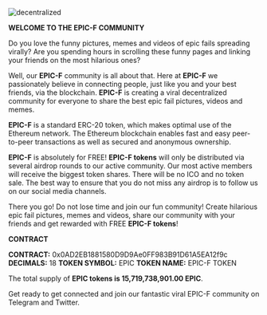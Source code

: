 ![decentralized](https://user-images.githubusercontent.com/44985211/48378140-2f8a9f00-e6d0-11e8-937a-d936191610e4.png)


**WELCOME TO THE EPIC-F COMMUNITY**

Do you love the funny pictures, memes and videos of epic fails spreading virally? Are you spending hours 
in scrolling these funny pages and linking your friends on the most hilarious ones?

Well, our **EPIC-F** community is all about that. Here at **EPIC-F** we passionately believe in connecting people, just like you and your best friends, via the blockchain. **EPIC-F** is creating a viral decentralized community for everyone to share the best epic fail pictures, videos and memes.

**EPIC-F** is a standard ERC-20 token, which makes optimal use of the Ethereum network. The Ethereum blockchain enables fast and easy peer-to-peer transactions as well as secured and anonymous ownership.

**EPIC-F** is absolutely for FREE! **EPIC-F tokens** will only be distributed via several airdrop rounds to our active community. Our most active members will receive the biggest token shares. There will be no ICO and no token sale. The best way to ensure that you do not miss any airdrop is to follow us on our social media channels.

There you go! Do not lose time and join our fun community! Create hilarious epic fail pictures, memes and videos, share our community with your friends and get rewarded with FREE **EPIC-F tokens**!


**CONTRACT**

**CONTRACT:** 0x0AD2EB1881580D9D9Ae0FF983B91D61A5EA12f9c
**DECIMALS:** 18
**TOKEN SYMBOL:** EPIC
**TOKEN NAME:** EPIC-F TOKEN

The total supply of **EPIC tokens is 15,719,738,901.00 EPIC**.

Get ready to get connected and join our fantastic viral EPIC-F community on Telegram and Twitter.
